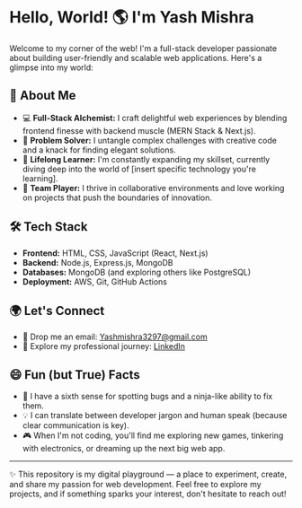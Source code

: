# Hello, World! 🌎 I'm Yash Mishra

Welcome to my corner of the web! I'm a full-stack developer passionate about building user-friendly and scalable web applications. Here's a glimpse into my world:

## 🚀 About Me
- 💻 **Full-Stack Alchemist:** I craft delightful web experiences by blending frontend finesse with backend muscle (MERN Stack & Next.js).
- 🧰 **Problem Solver:** I untangle complex challenges with creative code and a knack for finding elegant solutions. 
- 🧠 **Lifelong Learner:** I'm constantly expanding my skillset, currently diving deep into the world of [insert specific technology you're learning].
- 🤝 **Team Player:** I thrive in collaborative environments and love working on projects that push the boundaries of innovation.

## 🛠 Tech Stack
- **Frontend:** HTML, CSS, JavaScript (React, Next.js)
- **Backend:** Node.js, Express.js, MongoDB
- **Databases:** MongoDB (and exploring others like PostgreSQL)
- **Deployment:** AWS, Git, GitHub Actions

## 🌍 Let's Connect
- 📧 Drop me an email: [Yashmishra3297@gmail.com](mailto:Yashmishra3297@gmail.com)
- 💼 Explore my professional journey: [LinkedIn](https://www.linkedin.com/in/yash-mishra-9606b8296)

## 😄 Fun (but True) Facts
- 🐞 I have a sixth sense for spotting bugs and a ninja-like ability to fix them.
- 💡 I can translate between developer jargon and human speak (because clear communication is key).
- 🎮 When I'm not coding, you'll find me exploring new games, tinkering with electronics, or dreaming up the next big web app.

---
✨ This repository is my digital playground — a place to experiment, create, and share my passion for web development. Feel free to explore my projects, and if something sparks your interest, don't hesitate to reach out!
